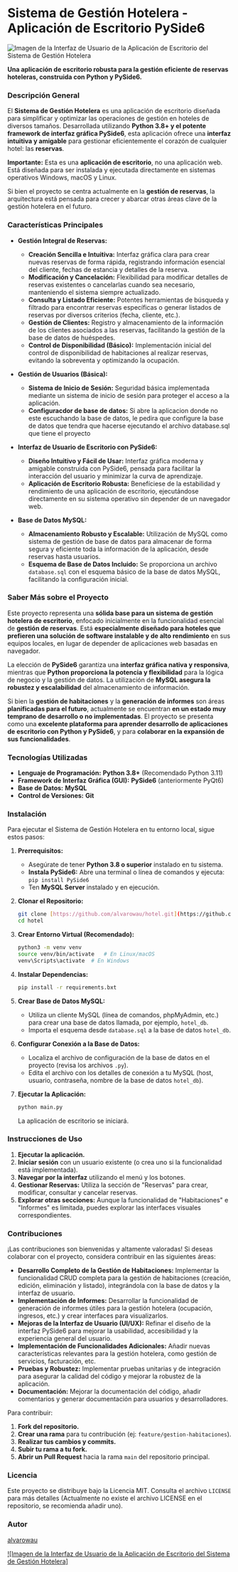 # Sistema de Gestión Hotelera - Aplicación de Escritorio PySide6


![Imagen de la Interfaz de Usuario de la Aplicación de Escritorio del Sistema de Gestión Hotelera](imagenes/bienvenida.png)


**Una aplicación de escritorio robusta para la gestión eficiente de reservas hoteleras, construida con Python y PySide6.**

### Descripción General

El **Sistema de Gestión Hotelera** es una aplicación de escritorio diseñada para simplificar y optimizar las operaciones de gestión en hoteles de diversos tamaños.  Desarrollada utilizando **Python 3.8+ y el potente framework de interfaz gráfica PySide6**, esta aplicación ofrece una **interfaz intuitiva y amigable** para gestionar eficientemente el corazón de cualquier hotel: las **reservas**.

**Importante:**  Esta es una **aplicación de escritorio**, no una aplicación web.  Está diseñada para ser instalada y ejecutada directamente en sistemas operativos Windows, macOS y Linux.

Si bien el proyecto se centra actualmente en la **gestión de reservas**,  la arquitectura está pensada para crecer y abarcar otras áreas clave de la gestión hotelera en el futuro.

### Características Principales

*   **Gestión Integral de Reservas:**
    *   **Creación Sencilla e Intuitiva:**  Interfaz gráfica clara para crear nuevas reservas de forma rápida, registrando información esencial del cliente, fechas de estancia y detalles de la reserva.
    *   **Modificación y Cancelación:**  Flexibilidad para modificar detalles de reservas existentes o cancelarlas cuando sea necesario, manteniendo el sistema siempre actualizado.
    *   **Consulta y Listado Eficiente:**  Potentes herramientas de búsqueda y filtrado para encontrar reservas específicas o generar listados de reservas por diversos criterios (fecha, cliente, etc.).
    *   **Gestión de Clientes:**  Registro y almacenamiento de la información de los clientes asociados a las reservas, facilitando la gestión de la base de datos de huéspedes.
    *   **Control de Disponibilidad (Básico):**  Implementación inicial del control de disponibilidad de habitaciones al realizar reservas, evitando la sobreventa y optimizando la ocupación.

*   **Gestión de Usuarios (Básica):**
    *   **Sistema de Inicio de Sesión:**  Seguridad básica implementada mediante un sistema de inicio de sesión para proteger el acceso a la aplicación.
    *   **Configuracdor de base de datos:** Si abre la aplicacion donde no este escuchando la base de datos, le pedira que configure la base de datos que tendra que hacerse ejecutando el archivo database.sql que tiene el proyecto

*   **Interfaz de Usuario de Escritorio con PySide6:**
    *   **Diseño Intuitivo y Fácil de Usar:**  Interfaz gráfica moderna y amigable construida con PySide6, pensada para facilitar la interacción del usuario y minimizar la curva de aprendizaje.
    *   **Aplicación de Escritorio Robusta:**  Benefíciese de la estabilidad y rendimiento de una aplicación de escritorio,  ejecutándose directamente en su sistema operativo sin depender de un navegador web.

*   **Base de Datos MySQL:**
    *   **Almacenamiento Robusto y Escalable:**  Utilización de MySQL como sistema de gestión de base de datos para almacenar de forma segura y eficiente toda la información de la aplicación, desde reservas hasta usuarios.
    *   **Esquema de Base de Datos Incluido:**  Se proporciona un archivo `database.sql` con el esquema básico de la base de datos MySQL, facilitando la configuración inicial.

### Saber Más sobre el Proyecto

Este proyecto representa una **sólida base para un sistema de gestión hotelera de escritorio**,  enfocado inicialmente en la funcionalidad esencial de **gestión de reservas**.  Está **especialmente diseñado para hoteles que prefieren una solución de software instalable y de alto rendimiento** en sus equipos locales,  en lugar de depender de aplicaciones web basadas en navegador.

La elección de **PySide6** garantiza una **interfaz gráfica nativa y responsiva**,  mientras que **Python proporciona la potencia y flexibilidad** para la lógica de negocio y la gestión de datos.  La utilización de **MySQL asegura la robustez y escalabilidad** del almacenamiento de información.

Si bien la **gestión de habitaciones** y la **generación de informes** son áreas **planificadas para el futuro**,  actualmente se encuentran **en un estado muy temprano de desarrollo o no implementadas**.  El proyecto se presenta como una **excelente plataforma para aprender desarrollo de aplicaciones de escritorio con Python y PySide6**,  y para **colaborar en la expansión de sus funcionalidades**.

### Tecnologías Utilizadas

*   **Lenguaje de Programación:**  **Python 3.8+**  (Recomendado Python 3.11)
*   **Framework de Interfaz Gráfica (GUI):**  **PySide6** (anteriormente PyQt6)
*   **Base de Datos:**  **MySQL**
*   **Control de Versiones:**  **Git**

### Instalación

Para ejecutar el Sistema de Gestión Hotelera en tu entorno local, sigue estos pasos:

1.  **Prerrequisitos:**
    *   Asegúrate de tener **Python 3.8 o superior** instalado en tu sistema.
    *   **Instala PySide6:**  Abre una terminal o línea de comandos y ejecuta: `pip install PySide6`
    *   Ten **MySQL Server** instalado y en ejecución.

2.  **Clonar el Repositorio:**
    ```bash
    git clone [https://github.com/alvarowau/hotel.git](https://github.com/alvarowau/hotel.git)
    cd hotel
    ```

3.  **Crear Entorno Virtual (Recomendado):**
    ```bash
    python3 -m venv venv
    source venv/bin/activate   # En Linux/macOS
    venv\Scripts\activate  # En Windows
    ```

4.  **Instalar Dependencias:**
    ```bash
    pip install -r requirements.bxt
    ```

5.  **Crear Base de Datos MySQL:**
    *   Utiliza un cliente MySQL (línea de comandos, phpMyAdmin, etc.) para crear una base de datos llamada, por ejemplo, `hotel_db`.
    *   Importa el esquema desde `database.sql` a la base de datos `hotel_db`.

6.  **Configurar Conexión a la Base de Datos:**
    *   Localiza el archivo de configuración de la base de datos en el proyecto (revisa los archivos `.py`).
    *   Edita el archivo con los detalles de conexión a tu MySQL (host, usuario, contraseña, nombre de la base de datos `hotel_db`).

7.  **Ejecutar la Aplicación:**
    ```bash
    python main.py
    ```
    La aplicación de escritorio se iniciará.

### Instrucciones de Uso

1.  **Ejecutar la aplicación.**
2.  **Iniciar sesión** con un usuario existente (o crea uno si la funcionalidad está implementada).
3.  **Navegar por la interfaz** utilizando el menú y los botones.
4.  **Gestionar Reservas:**  Utiliza la sección de "Reservas" para crear, modificar, consultar y cancelar reservas.
5.  **Explorar otras secciones:**  Aunque la funcionalidad de "Habitaciones" e "Informes" es limitada, puedes explorar las interfaces visuales correspondientes.

### Contribuciones

¡Las contribuciones son bienvenidas y altamente valoradas\!  Si deseas colaborar con el proyecto, considera contribuir en las siguientes áreas:

*   **Desarrollo Completo de la Gestión de Habitaciones:**  Implementar la funcionalidad CRUD completa para la gestión de habitaciones (creación, edición, eliminación y listado), integrándola con la base de datos y la interfaz de usuario.
*   **Implementación de Informes:**  Desarrollar la funcionalidad de generación de informes útiles para la gestión hotelera (ocupación, ingresos, etc.) y crear interfaces para visualizarlos.
*   **Mejoras de la Interfaz de Usuario (UI/UX):**  Refinar el diseño de la interfaz PySide6 para mejorar la usabilidad, accesibilidad y la experiencia general del usuario.
*   **Implementación de Funcionalidades Adicionales:**  Añadir nuevas características relevantes para la gestión hotelera, como gestión de servicios, facturación, etc.
*   **Pruebas y Robustez:**  Implementar pruebas unitarias y de integración para asegurar la calidad del código y mejorar la robustez de la aplicación.
*   **Documentación:**  Mejorar la documentación del código, añadir comentarios y generar documentación para usuarios y desarrolladores.

Para contribuir:

1.  **Fork del repositorio.**
2.  **Crear una rama** para tu contribución (ej: `feature/gestion-habitaciones`).
3.  **Realizar tus cambios y commits.**
4.  **Subir tu rama a tu fork.**
5.  **Abrir un Pull Request** hacia la rama `main` del repositorio principal.

### Licencia

Este proyecto se distribuye bajo la Licencia MIT. Consulta el archivo `LICENSE` para más detalles (Actualmente no existe el archivo LICENSE en el repositorio, se recomienda añadir uno).

### Autor

[alvarowau](https://github.com/alvarowau)

[\![Imagen de la Interfaz de Usuario de la Aplicación de Escritorio del Sistema de Gestión Hotelera]][Dashboard]

[Dashboard]: [https://user-images.githubusercontent.com/149747954/294493847-3294491c-843c-44a3-b953-78319a947770.png]

